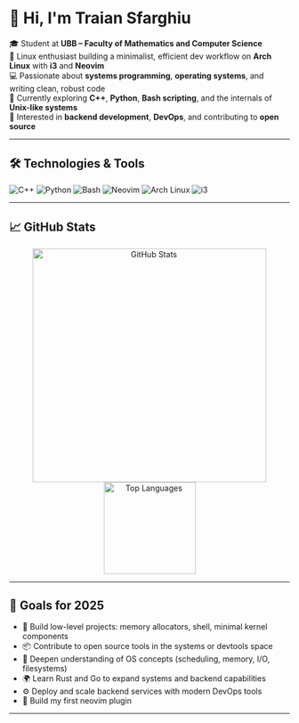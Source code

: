 # 👋 Hi, I'm Traian Sfarghiu

🎓 Student at **UBB – Faculty of Mathematics and Computer Science**  
🐧 Linux enthusiast building a minimalist, efficient dev workflow on **Arch Linux** with **i3** and **Neovim**  
💻 Passionate about **systems programming**, **operating systems**, and writing clean, robust code  
🔧 Currently exploring **C++**, **Python**, **Bash scripting**, and the internals of **Unix-like systems**  
🚀 Interested in **backend development**, **DevOps**, and contributing to **open source**

---

## 🛠️ Technologies & Tools

![C++](https://img.shields.io/badge/C++-00599C?style=flat-square&logo=c%2B%2B&logoColor=white)
![Python](https://img.shields.io/badge/Python-3776AB?style=flat-square&logo=python&logoColor=white)
![Bash](https://img.shields.io/badge/Bash-121011?style=flat-square&logo=gnu-bash&logoColor=white)
![Neovim](https://img.shields.io/badge/Neovim-57A143?style=flat-square&logo=neovim&logoColor=white)
![Arch Linux](https://img.shields.io/badge/Arch%20Linux-1793D1?style=flat-square&logo=arch-linux&logoColor=white)
![i3](https://img.shields.io/badge/i3-0099DD?style=flat-square)

---

## 📈 GitHub Stats

<p align="center">
  <img src="https://github-readme-stats.vercel.app/api?username=trxixn&show_icons=true&theme=radical" alt="GitHub Stats" width="420"/>  
  <img src="https://github-readme-stats.vercel.app/api/top-langs/?username=trxixn&layout=compact&theme=radical" alt="Top Languages" height="165">
</p>

---

## 🎯 Goals for 2025

- 🔨 Build low-level projects: memory allocators, shell, minimal kernel components  
- 📦 Contribute to open source tools in the systems or devtools space  
- 🧠 Deepen understanding of OS concepts (scheduling, memory, I/O, filesystems)  
- 🌍 Learn Rust and Go to expand systems and backend capabilities  
- ⚙️ Deploy and scale backend services with modern DevOps tools  
- 🧩 Build my first neovim plugin

---
